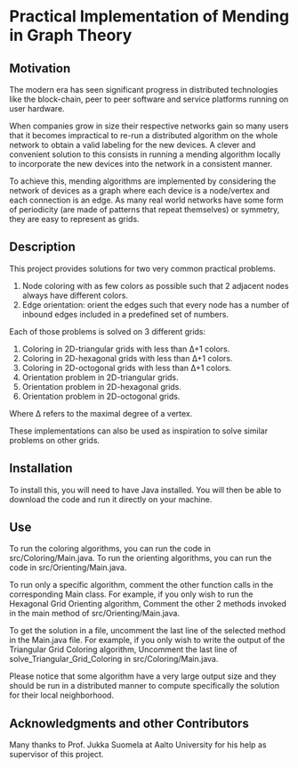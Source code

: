 # Practical Implementation of Mending in Graph Theory #

## Motivation ##

The modern era has seen significant progress in distributed technologies like the block-chain, 
peer to peer software and service platforms running on user hardware.

When companies grow in size their respective networks gain so many users that it becomes impractical to re-run a distributed algorithm on the whole network to obtain a valid labeling for the new devices. 
A clever and convenient solution to this consists in running a mending algorithm locally to incorporate the new devices into the network in a consistent manner.

To achieve this, mending algorithms are implemented by considering the network of devices as a graph where each device is a node/vertex and each connection is an edge. 
As many real world networks have some form of periodicity (are made of patterns that repeat themselves) or symmetry, they are easy to represent as grids. 

## Description ##

This project provides solutions for two very common practical problems.

1)	Node coloring with as few colors as possible such that 2 adjacent nodes always have different colors.
2)	Edge orientation: orient the edges such that every node has a number of inbound edges included in a predefined set of numbers.

Each of those problems is solved on 3 different grids:

1.	Coloring in 2D-triangular grids with less than Δ+1 colors. 
2.	Coloring in 2D-hexagonal grids with less than Δ+1 colors. 
3.	Coloring in 2D-octogonal grids with less than Δ+1 colors. 
4.	Orientation problem in 2D-triangular grids.
5.	Orientation problem in 2D-hexagonal grids.
6.	Orientation problem in 2D-octogonal grids.

Where Δ refers to the maximal degree of a vertex.

These implementations can also be used as inspiration to solve similar problems on other grids.

## Installation ##

To install this, you will need to have Java installed. You will then be able to download the code and run it directly on your machine.

## Use ##

To run the coloring algorithms, you can run the code in src/Coloring/Main.java.
To run the orienting algorithms, you can run the code in src/Orienting/Main.java.

To run only a specific algorithm, comment the other function calls in the corresponding Main class.
For example, if you only wish to run the Hexagonal Grid Orienting algorithm, 
Comment the other 2 methods invoked in the main method of src/Orienting/Main.java.

To get the solution in a file, uncomment the last line of the selected method in the Main.java file.
For example, if you only wish to write the output of the Triangular Grid Coloring algorithm, 
Uncomment the last line of solve_Triangular_Grid_Coloring in src/Coloring/Main.java.

Please notice that some algorithm have a very large output size and they should be run in a distributed manner to compute specifically the solution for their local neighborhood. 

## Acknowledgments and other Contributors ##

Many thanks to Prof. Jukka Suomela at Aalto University for his help as supervisor of this project.